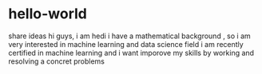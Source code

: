 # hello-world
share ideas
hi guys,
i am hedi i have a mathematical background , so i am very interested in machine learning and data science field 
i am recently certified in machine learning and i want imporove my skills by working and resolving a concret problems 
